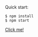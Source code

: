 Quick start:

```
$ npm install
$ npm start
````

<a href="https://glittering-crumble-db8685.netlify.app/" target="_blank">Click me!</a>

